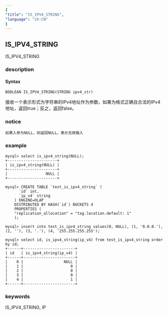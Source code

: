 ```yaml
---
{
"title": "IS_IPV4_STRING",
"language": "zh-CN"
}
---
```


<!-- 
Licensed to the Apache Software Foundation (ASF) under one
or more contributor license agreements.  See the NOTICE file
distributed with this work for additional information
regarding copyright ownership.  The ASF licenses this file
to you under the Apache License, Version 2.0 (the
"License"); you may not use this file except in compliance
with the License.  You may obtain a copy of the License at
  http://www.apache.org/licenses/LICENSE-2.0
Unless required by applicable law or agreed to in writing,
software distributed under the License is distributed on an
"AS IS" BASIS, WITHOUT WARRANTIES OR CONDITIONS OF ANY
KIND, either express or implied.  See the License for the
specific language governing permissions and limitations
under the License.
-->

## IS_IPV4_STRING

<version since="dev">

IS_IPV4_STRING

</version>

### description

#### Syntax

`BOOLEAN IS_IPV4_STRING(STRING ipv4_str)`

接收一个表示形式为字符串的IPv4地址作为参数，如果为格式正确且合法的IPv4地址，返回true；反之，返回false。

### notice

`如果入参为NULL，则返回NULL，表示无效输入`

### example

```
mysql> select is_ipv4_string(NULL);
+----------------------+
| is_ipv4_string(NULL) |
+----------------------+
|                 NULL |
+----------------------+

mysql> CREATE TABLE `test_is_ipv4_string` (
      `id` int,
      `ip_v4` string
    ) ENGINE=OLAP
    DISTRIBUTED BY HASH(`id`) BUCKETS 4
    PROPERTIES (
    "replication_allocation" = "tag.location.default: 1"
    );
    
mysql> insert into test_is_ipv4_string values(0, NULL), (1, '0.0.0.'), (2, ''), (3, '.'), (4, '255.255.255.255');

mysql> select id, is_ipv4_string(ip_v4) from test_is_ipv4_string order by id;
+------+-----------------------+
| id   | is_ipv4_string(ip_v4) |
+------+-----------------------+
|    0 |                  NULL |
|    1 |                     0 |
|    2 |                     0 |
|    3 |                     0 |
|    4 |                     1 |
+------+-----------------------+
```

### keywords

IS_IPV4_STRING, IP
